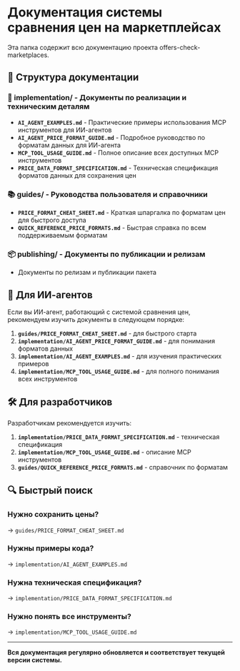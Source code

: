# Документация системы сравнения цен на маркетплейсах

Эта папка содержит всю документацию проекта offers-check-marketplaces.

## 📁 Структура документации

### 🔧 implementation/ - Документы по реализации и техническим деталям

- **`AI_AGENT_EXAMPLES.md`** - Практические примеры использования MCP инструментов для ИИ-агентов
- **`AI_AGENT_PRICE_FORMAT_GUIDE.md`** - Подробное руководство по форматам данных для ИИ-агента
- **`MCP_TOOL_USAGE_GUIDE.md`** - Полное описание всех доступных MCP инструментов
- **`PRICE_DATA_FORMAT_SPECIFICATION.md`** - Техническая спецификация форматов данных для сохранения цен

### 📚 guides/ - Руководства пользователя и справочники

- **`PRICE_FORMAT_CHEAT_SHEET.md`** - Краткая шпаргалка по форматам цен для быстрого доступа
- **`QUICK_REFERENCE_PRICE_FORMATS.md`** - Быстрая справка по всем поддерживаемым форматам

### 📦 publishing/ - Документы по публикации и релизам

- Документы по релизам и публикации пакета

## 🎯 Для ИИ-агентов

Если вы ИИ-агент, работающий с системой сравнения цен, рекомендуем изучить документы в следующем порядке:

1. **`guides/PRICE_FORMAT_CHEAT_SHEET.md`** - для быстрого старта
2. **`implementation/AI_AGENT_PRICE_FORMAT_GUIDE.md`** - для понимания форматов данных
3. **`implementation/AI_AGENT_EXAMPLES.md`** - для изучения практических примеров
4. **`implementation/MCP_TOOL_USAGE_GUIDE.md`** - для полного понимания всех инструментов

## 🛠️ Для разработчиков

Разработчикам рекомендуется изучить:

1. **`implementation/PRICE_DATA_FORMAT_SPECIFICATION.md`** - техническая спецификация
2. **`implementation/MCP_TOOL_USAGE_GUIDE.md`** - описание MCP инструментов
3. **`guides/QUICK_REFERENCE_PRICE_FORMATS.md`** - справочник по форматам

## 🔍 Быстрый поиск

### Нужно сохранить цены?

→ `guides/PRICE_FORMAT_CHEAT_SHEET.md`

### Нужны примеры кода?

→ `implementation/AI_AGENT_EXAMPLES.md`

### Нужна техническая спецификация?

→ `implementation/PRICE_DATA_FORMAT_SPECIFICATION.md`

### Нужно понять все инструменты?

→ `implementation/MCP_TOOL_USAGE_GUIDE.md`

---

**Вся документация регулярно обновляется и соответствует текущей версии системы.**
